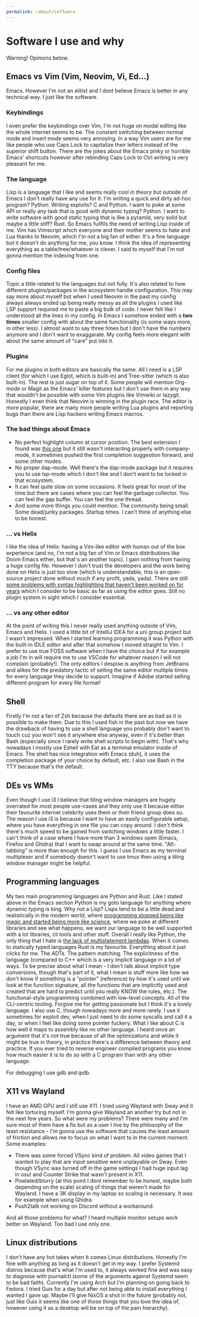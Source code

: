 ```yaml
---
permalink: /about/software
---
```


# Software I use and why

Warning! Opinions below.

## Emacs vs Vim (Vim, Neovim, Vi, Ed...)
Emacs. However I'm not an elitist and I dont believe Emacs is better
in any technical way. I just like the software.
### Keybindings
I even prefer the keybindings over Vim, I'm not huge on modal editing
like the whole internet seems to be. The constant switching between
normal mode and insert mode seems very annoying. In a way Vim users
are for me like people who use Caps Lock to capitalize their letters
instead of the superior shift button. There are the jokes about the
Emacs pinky or horrible Emacs' shortcuts however after rebinding
Caps Lock to Ctrl writing is very pleasant for me.
### The language
Lisp is a language that I like and seems really cool *in theory* but
outside of Emacs I don't really have any use for it. I'm writing a
quick and dirty ad-hoc program? Python. Writing exploits? C and
Python. I want to poke at some API or really any task that is good
with dynamic typing? Python. I want to write software with good static
typing that is like a pyramid, very solid but maybe a little stiff?
Rust. So Emacs fullfils the need of writing Lisp inside of me. Vim has
Vimscript which everyone and their mother seems to hate and Lua thanks
to Neovim, which I'm not a big fan of either. It's a fine language but
it doesn't do anything for me, you know. I think the idea of
representing everything as a table/tree/whatever is clever. I said to
myself that I'm not gonna mention the indexing from one.
### Config files
Topic a little related to the languages but not fully. It's also
related to how different plugins/packages in the ecosystem handle
configuration. This may say more about myself but when I used Neovim
in the past my config always always ended up being really messy as all
the plugins I used like LSP support required me to paste a big bulk of
code. I never felt like I understood all the lines in my config. In
Emacs I somehow ended with a **two times** smaller config with about
the same functionality (is some ways more, in other less). I almost
want to say three times but I don't have the numbers anymore and I
don't want to exaggarate. My config feels more elegant with about the
same amount of "care" put into it.
### Plugins
For me plugins in both editors are basically the same. All I need is a
LSP client (for which I use Eglot, which is built-in) and Tree-sitter
(which is also built-in). The rest is just sugar on top of it. Some
people will mention Org-mode or Magit as the Emacs' killer features
but I don't use them in any way that wouldn't be possible with some
Vim plugins like Vimwiki or lazygit. Honestly I even think that Neovim
is winning in the plugin race. The editor is more popular, there are
many more people writing Lua plugins and reporting bugs than there are
Lisp hackers writing Emacs macros.
### The bad things about Emacs
- No perfect highlight column at cursor position. The best extension I
  found was [this one](https://codeberg.org/akib/emacs-hl-column) but
  it still wasn't interacting properly with company-mode, it sometimes
  pushed the first completion suggestion forward, and some other
  modes.
- No proper dap-mode. Well there's the dap-mode package but it
  requires you to use lsp-mode which I don't like and I don't want to
  be locked in that ecosystem.
- It can feel quite slow on some occasions. It feels great for most of
  the time but there are cases where you can feel the garbage
  collector. You can feel the gap buffer. You can feel the one thread.
- And some more things you could mention. The community being small.
  Some dead/junky packages. Startup times. I can't think of anything
  else to be honest.
  

### ... vs Helix
I like the idea of Helix: having a Vim-like editor with human out of
the box experience (and no, I'm not a big fan of Vim or Emacs
distributions like Doom Emacs either, but that's an another topic). I
gain nothing from having a huge config file. However I don't trust the
developers and the work being done on Helix is just too slow (which is
understandable, this is an open-source project done without much if
any profit, yada, yada). There are still [some problems with syntax
highlighting that haven't been worked on for
years](https://github.com/helix-editor/helix/issues/1151 ) which I
consider to be basic as far as using the editor goes. Still no plugin
system in sight which I consider essential.

### ... vs any other editor
At the point of writing this I never really used anything outside of
Vim, Emacs and Helix. I used a little bit of IntelliJ IDEA for a uni
group project but I wasn't impressed. When I started learning
programming it was Python with the built-in IDLE editor and after that
somehow I moved straight to Vim. I prefer to use true FOSS software
when I have the choice but if for example a job I'm in will require me
to use VSCode for whatever reason I will not complain (probably!). The
only editors I despise is anything from JetBrains and alikes for the
predatory tactic of selling the same editor multiple times for every
language they decide to support. Imagine if Adobe started selling
different program for every file format!

## Shell
Firstly I'm not a fan of Zsh because the defaults there are as bad as
it is possible to make them. Due to this I used fish in the past but
now we have the drawback of having to use a shell language you
probably don't want to touch cuz you won't see it anywhere else
anyway, even if it's better than Bash (especially since I rarely write
shell scripts to begin with). That's why nowadays I mostly use Eshell
with Eat as a terminal emulator inside of Emacs. The shell has nice
integration with Emacs (duh), it uses the completion package of your
choice by default, etc. I also use Bash in the TTY because that's the
default.

## DEs vs WMs
Even though I use i3 I believe that tiling window managers are hugely
overrated for most people use-cases and they only use it because
either their favourite internet celebrity uses them or their friend
group does so. The reason I use i3 is because I want to have an easily
configurable setup, where you have everything in one file you can copy
around. I don't think there's much speed to be gained from switching
windows a little faster. I can't think of a case where I have more
than 3 windows open (Emacs, Firefox and Ghidra) that I want to swap
around at the same time. "Alt-tabbing" is more than enough for this. I
guess I use Emacs as my terminal multiplexer and if somebody doesn't
want to use tmux then using a tiling window manager might be helpful.

## Programming languages
My two main programming languages are Python and Rust. Like I stated
above in the Emacs section Python is my goto language for anything
where dynamic typing is king. Why not a Lisp? Lisps tend to be a
little dead and realistically in the modern world, where [programming
stopped being like magic and started being more like
science](http://lambda-the-ultimate.org/node/5335), where we poke at
different libraries and see what happens, we want our language to be
well supported with a lot libraries, cli tools and other
stuff. Overall I really like Python, the only thing that I hate is
[the lack of multistatement
lambdas](https://lwn.net/Articles/964839/). When it comes to
statically typed languages Rust is my favourite. Everything about it
just clicks for me. The ADTs. The pattern matching. The explicitness
of the language (compared to C++ which is a very implicit language in
a lot of ways. To be precise about what I mean - I don't talk about
implicit type conversions, though that's part of it, what I mean is
stuff more like how we don't know if something is a "pointer"
(reference) by how it's used until we look at the function signature,
all the functions that are implicitly used and created that are hard
to predict until you really KNOW the rules, etc.). The
functional-style programming combined with low-level concepts. All of
the CLI-centric tooling. Forgive me for getting passionate but I think
it's a lovely language. I also use C, though nowadays more and more
rarely. I use it sometimes for exploit dev, when I just need to do
some syscalls and call it a day, or when I feel like doing some
pointer fuckery. What I like about C is how well it maps to assembly
like no other language. I heard once an argument that it's not true
because of all the optimizations and while it might be true in theory,
in practice there's a difference between theory and practice. If you
ever tried to reverse engineer compiled programs you know how much
easier it is to do so with a C program than with any other language.

For debugging I use gdb and ipdb.

## X11 vs Wayland
I have an AMD GPU and I still use X11. I tried using Wayland with
Sway and it felt like torturing myself. I'm gonna give Wayland an
another try but not in the next few years. So what were my problems?
There were many and I'm sure most of them have a fix but as a user I
live by the philosophy of the least resistance - I'm gonna use the
software that causes the least amount of friction and allows me to
focus on what I want to in the current moment. Some examples:
- There was some forced VSync kind of problem. All video games that I
  wanted to play that are input sensitive were unplayable on Sway.
  Even though VSync was turned off in the game settings I had huge
  input lag in osu! and Counter Strike that wasn't present in X11.
- Pixelated/blurry (at this point I dont remember to be honest, maybe
  both depending on the scale) scaling of things that weren't made for
  Wayland. I have a 3K display in my laptop so scaling is
  necessary. It was for example when using Ghidra.
- Push2talk not working on Discord without a workaround.

And all those problems for what? I heard multiple monitor setups work
better on Wayland. Too bad I use only one.

## Linux distributions
I don't have any hot takes when It comes Linux distributions. Honestly
I'm fine with anything as long as it doesn't get in my way. I prefer
Systemd distros because that's what I'm used to, it always worked fine
and was easy to diagnose with journalctl (some of the arguments
against Systemd seem to be bad faith). Currently I'm using Arch but
I'm planning on going back to Fedora. I tried Guix for a day but after
not being able to install everything I wanted I gave up. Maybe I'll
give NixOS a shot in the future (probably not, just like Guix it seems
like one of those things that you love the idea of, however using it
as a desktop will be on top of the pain hierarchy).
